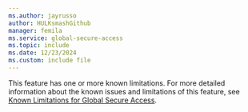 ```yaml
---
ms.author: jayrusso
author: HULKsmashGithub
manager: femila
ms.service: global-secure-access
ms.topic: include
ms.date: 12/23/2024
ms.custom: include file
---
```


This feature has one or more known limitations. For more detailed information about the known issues and limitations of this feature, see [Known Limitations for Global Secure Access](../global-secure-access/reference-current-known-limitations.md).

